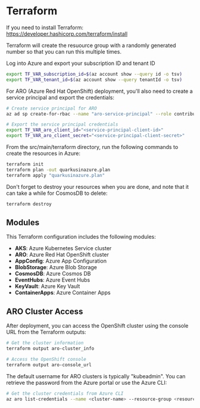# Terraform

If you need to install Terraform: https://developer.hashicorp.com/terraform/install

Terraform will create the resuource group with a randomly generated number so that you can run this multiple times.

Log into Azure and export your subscription ID and tenant ID

```bash
export TF_VAR_subscription_id=$(az account show --query id -o tsv)
export TF_VAR_tenant_id=$(az account show --query tenantId -o tsv)
```

For ARO (Azure Red Hat OpenShift) deployment, you'll also need to create a service principal and export the credentials:

```bash
# Create service principal for ARO
az ad sp create-for-rbac --name "aro-service-principal" --role contributor --scopes /subscriptions/$(az account show --query id -o tsv)

# Export the service principal credentials
export TF_VAR_aro_client_id="<service-principal-client-id>"
export TF_VAR_aro_client_secret="<service-principal-client-secret>"
```

From the src/main/terraform directory, run the following commands to create the resources in Azure:

```bash
terraform init
terraform plan -out quarkusinazure.plan
terraform apply "quarkusinazure.plan"
```

Don't forget to destroy your resources when you are done, and note that it can take a while for CosmosDB to delete:

```bash
terraform destroy
```

## Modules

This Terraform configuration includes the following modules:

- **AKS**: Azure Kubernetes Service cluster
- **ARO**: Azure Red Hat OpenShift cluster
- **AppConfig**: Azure App Configuration
- **BlobStorage**: Azure Blob Storage
- **CosmosDB**: Azure Cosmos DB
- **EventHubs**: Azure Event Hubs
- **KeyVault**: Azure Key Vault
- **ContainerApps**: Azure Container Apps

## ARO Cluster Access

After deployment, you can access the OpenShift cluster using the console URL from the Terraform outputs:

```bash
# Get the cluster information
terraform output aro-cluster_info

# Access the OpenShift console
terraform output aro-console_url
```

The default username for ARO clusters is typically "kubeadmin". You can retrieve the password from the Azure portal or use the Azure CLI:

```bash
# Get the cluster credentials from Azure CLI
az aro list-credentials --name <cluster-name> --resource-group <resource-group-name>
```
